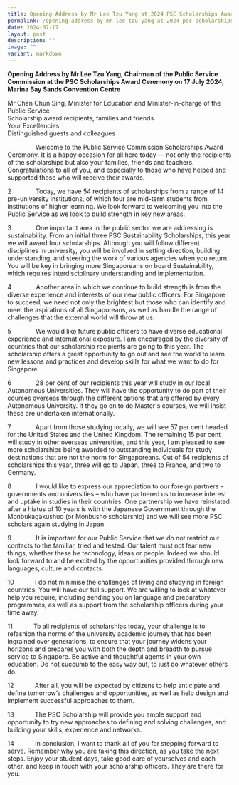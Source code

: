 ```yaml
---
title: Opening Address by Mr Lee Tzu Yang at 2024 PSC Scholarships Award Ceremony
permalink: /opening-address-by-mr-lee-tzu-yang-at-2024-psc-scholarships-award-ceremony/
date: 2024-07-17
layout: post
description: ""
image: ""
variant: markdown
---
```

**Opening Address by Mr Lee Tzu Yang, Chairman of the Public Service Commission at the PSC Scholarships Award Ceremony on 17 July 2024, Marina Bay Sands Convention Centre**


Mr Chan Chun Sing, Minister for Education and Minister-in-charge of the Public Service
<br>Scholarship award recipients, families and friends
<br>Your Excellencies
<br>Distinguished guests and colleagues <br>

&nbsp;&nbsp;&nbsp;&nbsp;&nbsp;&nbsp;&nbsp;&nbsp;&nbsp;&nbsp;&nbsp;&nbsp;&nbsp;&nbsp;&nbsp; Welcome to the Public Service Commission Scholarships Award Ceremony. It is a happy occasion for all here today — not only the recipients of the scholarships but also your families, friends and teachers. Congratulations to all of you, and especially to those who have helped and supported those who will receive their awards.

2&nbsp;&nbsp;&nbsp;&nbsp;&nbsp;&nbsp;&nbsp;&nbsp;&nbsp;&nbsp;&nbsp;&nbsp;&nbsp; Today, we have 54 recipients of scholarships from a range of 14 pre-university institutions, of which four are mid-term students from institutions of higher learning. We look forward to welcoming you into the Public Service as we look to build strength in key new areas.

3&nbsp;&nbsp;&nbsp;&nbsp;&nbsp;&nbsp;&nbsp;&nbsp;&nbsp;&nbsp;&nbsp;&nbsp;&nbsp; One important area in the public sector we are addressing is sustainability. From an initial three PSC Sustainability Scholarships, this year we will award four scholarships. Although you will follow different disciplines in university, you will be involved in setting direction, building understanding, and steering the work of various agencies when you return. You will be key in bringing more Singaporeans on board Sustainability, which requires interdisciplinary understanding and implementation.

4&nbsp;&nbsp;&nbsp;&nbsp;&nbsp;&nbsp;&nbsp;&nbsp;&nbsp;&nbsp;&nbsp;&nbsp;&nbsp; Another area in which we continue to build strength is from the diverse experience and interests of our new public officers. For Singapore to succeed, we need not only the brightest but those who can identify and meet the aspirations of all Singaporeans, as well as handle the range of challenges that the external world will throw at us.

5&nbsp;&nbsp;&nbsp;&nbsp;&nbsp;&nbsp;&nbsp;&nbsp;&nbsp;&nbsp;&nbsp;&nbsp;&nbsp; We would like future public officers to have diverse educational experience and international exposure. I am encouraged by the diversity of countries that our scholarship recipients are going to this year. The scholarship offers a great opportunity to go out and see the world to learn new lessons and practices and develop skills for what we want to do for Singapore.&nbsp;

6&nbsp;&nbsp;&nbsp;&nbsp;&nbsp;&nbsp;&nbsp;&nbsp;&nbsp;&nbsp;&nbsp;&nbsp;&nbsp; 28 per cent of our recipients this year will study in our local Autonomous Universities. They will have the opportunity to do part of their courses overseas through the different options that are offered by every Autonomous University. If they go on to do Master's courses, we will insist these are undertaken internationally.

7&nbsp;&nbsp;&nbsp;&nbsp;&nbsp;&nbsp;&nbsp;&nbsp;&nbsp;&nbsp;&nbsp;&nbsp;&nbsp; Apart from those studying locally, we will see 57 per cent headed for the United States and the United Kingdom. The remaining 15 per cent will study in other overseas universities, and this year, I am pleased to see more scholarships being awarded to outstanding individuals for study destinations that are not the norm for Singaporeans. Out of 54 recipients of scholarships this year, three will go to Japan, three to France, and two to Germany.

8&nbsp;&nbsp;&nbsp;&nbsp;&nbsp;&nbsp;&nbsp;&nbsp;&nbsp;&nbsp;&nbsp;&nbsp;&nbsp; I would like to express our appreciation to our foreign partners – governments and universities – who have partnered us to increase interest and uptake in studies in their countries. One partnership we have reinstated after a hiatus of 10 years is with the Japanese Government through the Monbukagakushuo (or Monbusho scholarship) and we will see more PSC scholars again studying in Japan.

9&nbsp;&nbsp;&nbsp;&nbsp;&nbsp;&nbsp;&nbsp;&nbsp;&nbsp;&nbsp;&nbsp;&nbsp;&nbsp; It is important for our Public Service that we do not restrict our contacts to the familiar, tried and tested. Our talent must not fear new things, whether these be technology, ideas or people. Indeed we should look forward to and be excited by the opportunities provided through new languages, culture and contacts.

10&nbsp;&nbsp;&nbsp;&nbsp;&nbsp;&nbsp;&nbsp;&nbsp;&nbsp;&nbsp;&nbsp; I do not minimise the challenges of living and studying in foreign countries. You will have our full support. We are willing to look at whatever help you require, including sending you on language and preparatory programmes, as well as support from the scholarship officers during your time away.&nbsp;&nbsp;&nbsp;&nbsp;&nbsp;

11&nbsp;&nbsp;&nbsp;&nbsp;&nbsp;&nbsp;&nbsp;&nbsp;&nbsp;&nbsp;&nbsp; To all recipients of scholarships today, your challenge is to refashion the norms of the university academic journey that has been ingrained over generations, to ensure that your journey widens your horizons and prepares you with both the depth and breadth to pursue service to Singapore. Be active and thoughtful agents in your own education. Do not succumb to the easy way out, to just do whatever others do.

12&nbsp;&nbsp;&nbsp;&nbsp;&nbsp;&nbsp;&nbsp;&nbsp;&nbsp;&nbsp;&nbsp; After all, you will be expected by citizens to help anticipate and define tomorrow’s challenges and opportunities, as well as help design and implement successful approaches to them.

13&nbsp;&nbsp;&nbsp;&nbsp;&nbsp;&nbsp;&nbsp;&nbsp;&nbsp;&nbsp;&nbsp; The PSC Scholarship will provide you ample support and opportunity to try new approaches to defining and solving challenges, and building your skills, experience and networks.

14&nbsp;&nbsp;&nbsp;&nbsp;&nbsp;&nbsp;&nbsp;&nbsp;&nbsp;&nbsp;&nbsp; In conclusion, I want to thank all of you for stepping forward to serve. Remember why you are taking this direction, as you take the next steps. Enjoy your student days, take good care of yourselves and each other, and keep in touch with your scholarship officers. They are there for you.